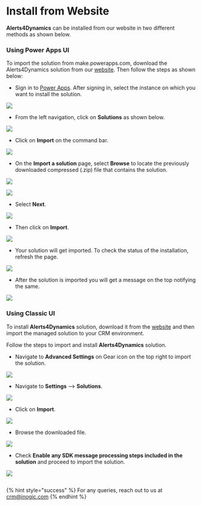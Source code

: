 # Install from Website

**Alerts4Dynamics** can be installed from our website in two different methods as shown below.

### Using Power Apps UI

To import the solution from make.powerapps.com, download the Alerts4Dynamics solution from our [website](https://www.inogic.com/product/productivity-apps/add-manage-schedule-notifications-alerts-4-dynamics-365-crm). Then follow the steps as shown below:

* Sign in to [Power Apps](https://make.powerapps.com/?utm\_source=padocs\&utm\_medium=linkinadoc\&utm\_campaign=referralsfromdoc). After signing in, select the instance on which you want to install the solution.

![](<../../.gitbook/assets/1 (40).png>)

* From the left navigation, click on **Solutions** as shown below.

![](<../../.gitbook/assets/2 (53).png>)

* Click on **Import** on the command bar.

![](<../../.gitbook/assets/3 (34).png>)

* &#x20;On the **Import a solution** page, select **Browse** to locate the previously downloaded compressed (.zip) file that contains the solution.

![](<../../.gitbook/assets/4 (18).png>)

![](<../../.gitbook/assets/5 (4).png>)

* Select **Next**.

![](<../../.gitbook/assets/6 (19).png>)

* Then click on **Import**.

![](<../../.gitbook/assets/7 (15).png>)

* Your solution will get imported. To check the status of the installation, refresh the page.

![](<../../.gitbook/assets/8 (9).png>)

* After the solution is imported you will get a message on the top notifying the same.&#x20;

![](<../../.gitbook/assets/9 (2).png>)

### Using Classic UI

To install **Alerts4Dynamics** solution, download it from the [website](https://www.inogic.com/product/productivity-apps/add-manage-schedule-notifications-alerts-4-dynamics-365-crm) and then import the managed solution to your CRM environment.&#x20;

Follow the steps to import and install **Alerts4Dynamics** solution.

* Navigate to **Advanced Settings** on Gear icon on the top right to import the solution.

![](<../../.gitbook/assets/a (7).png>)

* Navigate to **Settings** --> **Solutions**.

![](<../../.gitbook/assets/b (2).png>)

* Click on **Import**.

![](<../../.gitbook/assets/c (9).png>)

* Browse the downloaded file.

![](<../../.gitbook/assets/2020-09-30 09\_45\_48-Greenshot.png>)

* Check **Enable any SDK message processing steps included in the solution** and proceed to import the solution.

![](<../../.gitbook/assets/e (2).png>)

<figure><img src="../../.gitbook/assets/classic ui install.png" alt=""><figcaption></figcaption></figure>

{% hint style="success" %}
For any queries, reach out to us at [crm@inogic.com](mailto:crm@inogic.com)
{% endhint %}
